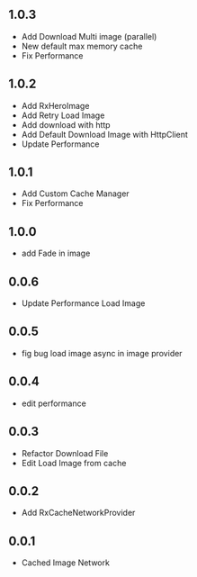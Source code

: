 ## 1.0.3
 - Add Download Multi image (parallel)
 - New default max memory cache
 - Fix Performance
## 1.0.2
 - Add RxHeroImage
 - Add Retry Load Image
 - Add download with http
 - Add Default Download Image with HttpClient
 - Update Performance
## 1.0.1
 - Add Custom Cache Manager
 - Fix Performance
## 1.0.0
 - add Fade in image
## 0.0.6
 - Update Performance Load Image
## 0.0.5
 - fig bug load image async in image provider
## 0.0.4
 - edit performance
## 0.0.3
 - Refactor Download File
 - Edit Load Image from cache
## 0.0.2
 - Add RxCacheNetworkProvider

## 0.0.1
 - Cached Image Network
